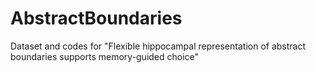 # AbstractBoundaries
Dataset and codes for "Flexible hippocampal representation of abstract boundaries supports memory-guided choice"
